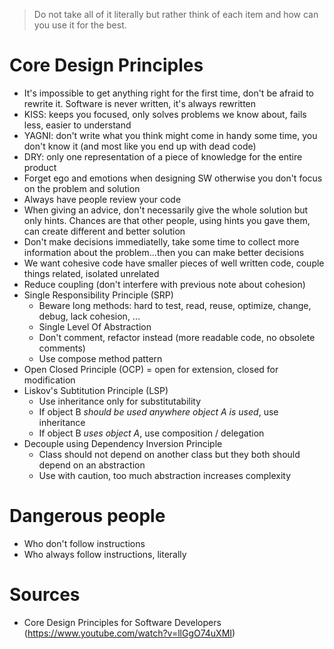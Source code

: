 > Do not take all of it literally but rather think of each item and how can you use it for the best.

# Core Design Principles
- It's impossible to get anything right for the first time, don't be afraid to rewrite it. Software is never written, it's always rewritten
- KISS: keeps you focused, only solves problems we know about, fails less, easier to understand
- YAGNI: don't write what you think might come in handy some time, you don't know it (and most like you end up with dead code)
- DRY: only one representation of a piece of knowledge for the entire product
- Forget ego and emotions when designing SW otherwise you don't focus on the problem and solution
- Always have people review your code
- When giving an advice, don't necessarily give the whole solution but only hints. Chances are that other people, using hints you gave them, can create different and better solution
- Don't make decisions immediatelly, take some time to collect more information about the problem...then you can make better decisions
- We want cohesive code have smaller pieces of well written code, couple things related, isolated unrelated
- Reduce coupling (don't interfere with previous note about cohesion)
- Single Responsibility Principle (SRP)
  - Beware long methods: hard to test, read, reuse, optimize, change, debug, lack cohesion, ...
  - Single Level Of Abstraction
  - Don't comment, refactor instead (more readable code, no obsolete comments)
  - Use compose method pattern
- Open Closed Principle (OCP)
  = open for extension, closed for modification
- Liskov's Subtitution Principle (LSP)
  - Use inheritance only for substitutability
  - If object B _should be used anywhere object A is used_, use inheritance
  - If object B _uses object A_, use composition / delegation
- Decouple using Dependency Inversion Principle
  - Class should not depend on another class but they both should depend on an abstraction
  - Use with caution, too much abstraction increases complexity

# Dangerous people
- Who don't follow instructions
- Who always follow instructions, literally

# Sources
- Core Design Principles for Software Developers (https://www.youtube.com/watch?v=llGgO74uXMI)
